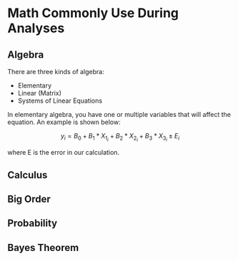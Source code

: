 # Math Commonly Use During Analyses
## Algebra
There are three kinds of algebra:
- Elementary
- Linear (Matrix) 
- Systems of Linear Equations

In elementary algebra, you have one or multiple variables that will affect the equation. An example is shown below:

$$y_i = {B_0+B_1*X_1_i+B_2*X_2_i+B_3*X_3_i \pm E_i}$$

where E is the error in our calculation.

## Calculus
## Big Order
## Probability
## Bayes Theorem
